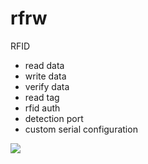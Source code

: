 # rfrw
RFID 
- read data
- write data
- verify data
- read tag
- rfid auth
- detection port
- custom serial configuration

![](https://github.com/Tektek9/rfrw/blob/main/demo.gif)

